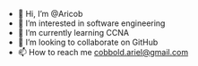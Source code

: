 - 👋 Hi, I’m @Aricob
- 👀 I’m interested in software engineering 
- 🌱 I’m currently learning   CCNA
- 💞️ I’m looking to collaborate on GitHub 
- 📫 How to reach me cobbold.ariel@gmail.com

<!---
Aricob/Aricob is a ✨ special ✨ repository because its `README.md` (this file) appears on your GitHub profile.
You can click the Preview link to take a look at your changes.
--->

